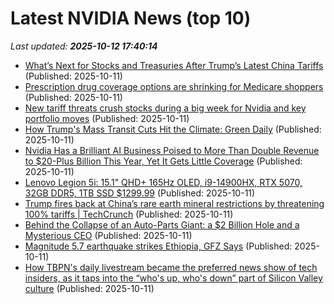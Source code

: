 # Latest NVIDIA News (top 10)
_Last updated: **2025-10-12 17:40:14**_

- [What’s Next for Stocks and Treasuries After Trump’s Latest China Tariffs](https://biztoc.com/x/583b1129d6084535) (Published: 2025-10-11)
- [Prescription drug coverage options are shrinking for Medicare shoppers](https://biztoc.com/x/2a877c4daff111c5) (Published: 2025-10-11)
- [New tariff threats crush stocks during a big week for Nvidia and key portfolio moves](https://biztoc.com/x/0bf30becea4b7fa5) (Published: 2025-10-11)
- [How Trump's Mass Transit Cuts Hit the Climate: Green Daily](https://biztoc.com/x/56454459e34d7211) (Published: 2025-10-11)
- [Nvidia Has a Brilliant AI Business Poised to More Than Double Revenue to $20-Plus Billion This Year, Yet It Gets Little Coverage](https://biztoc.com/x/e42b10a48bd02c0c) (Published: 2025-10-11)
- [Lenovo Legion 5i: 15.1" QHD+ 165Hz OLED, i9-14900HX, RTX 5070, 32GB DDR5, 1TB SSD $1299.99](https://slickdeals.net/f/18691327-lenovo-legion-5i-15-1-qhd-165hz-oled-i9-14900hx-rtx-5070-32gb-ddr5-1tb-ssd-1299-99) (Published: 2025-10-11)
- [Trump fires back at China’s rare earth mineral restrictions by threatening 100% tariffs | TechCrunch](https://techcrunch.com/2025/10/11/trump-fires-back-at-chinas-rare-earth-mineral-restrictions-by-threatening-100-tariffs/) (Published: 2025-10-11)
- [Behind the Collapse of an Auto-Parts Giant: a $2 Billion Hole and a Mysterious CEO](https://biztoc.com/x/64d7d3a24bba7c3d) (Published: 2025-10-11)
- [Magnitude 5.7 earthquake strikes Ethiopia, GFZ Says](https://biztoc.com/x/6fde2c896a7c33c7) (Published: 2025-10-11)
- [How TBPN's daily livestream became the preferred news show of tech insiders, as it taps into the “who's up, who's down” part of Silicon Valley culture](https://biztoc.com/x/7b60844e302bd334) (Published: 2025-10-11)

